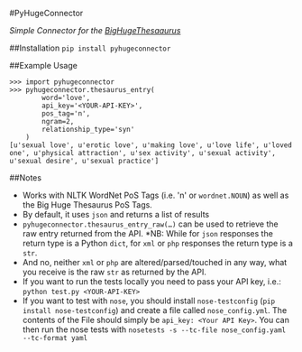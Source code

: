 #PyHugeConnector

*Simple Connector for the [BigHugeThesaaurus](https://words.bighugelabs.com)*

##Installation
`pip install pyhugeconnector`

##Example Usage
```
>>> import pyhugeconnector
>>> pyhugeconnector.thesaurus_entry(
		word='love', 
		api_key='<YOUR-API-KEY>', 
		pos_tag='n', 
		ngram=2, 
		relationship_type='syn'
	)
[u'sexual love', u'erotic love', u'making love', u'love life', u'loved one', u'physical attraction', u'sex activity', u'sexual activity', u'sexual desire', u'sexual practice']
```

##Notes
* Works with NLTK WordNet PoS Tags (i.e. 'n' or `wordnet.NOUN`) as well as the Big Huge Thesaurus PoS Tags.
* By default, it uses `json` and returns a list of results
* `pyhugeconnector.thesaurus_entry_raw(…)` can be used to retrieve the raw entry returned from the API. *NB: While for `json` responses the return type is a Python `dict`, for `xml` or `php` responses the return type is a `str`.
* And no, neither `xml` or `php` are altered/parsed/touched in any way, what you receive is the raw `str` as returned by the API.
* If you want to run the tests locally you need to pass your API key, i.e.: `python test.py <YOUR-API-KEY>`
* If you want to test with `nose`, you should install `nose-testconfig` (`pip install nose-testconfig`) and create a file called `nose_config.yml`. The contents of the File should simply be `api_key: <Your API Key>`. You can then run the nose tests with `nosetests -s --tc-file nose_config.yaml --tc-format yaml`  
